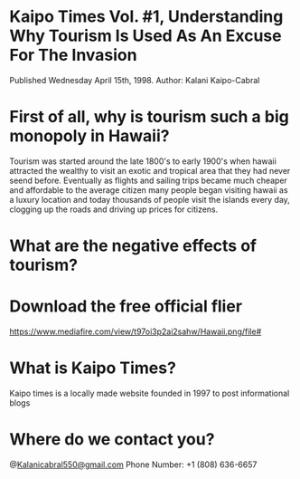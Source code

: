 # Kaipo Times Vol. #1, Understanding Why Tourism Is Used As An Excuse For The Invasion
Published Wednesday April 15th, 1998. 
Author: Kalani Kaipo-Cabral

# First of all, why is tourism such a big monopoly in Hawaii?
Tourism was started around the late 1800's to early 1900's when hawaii attracted the wealthy to visit an exotic and tropical area that they had 
never seend before. Eventually as flights and sailing trips became much cheaper and affordable to the average citizen many people began visiting 
hawaii as a luxury location and today thousands of people visit the islands every day, clogging up the roads and driving up prices for citizens.

# What are the negative effects of tourism?


# Download the free official flier
https://www.mediafire.com/view/t97oi3p2ai2sahw/Hawaii.png/file# 
# What is Kaipo Times?
Kaipo times is a locally made website founded in 1997 to post informational blogs 


# Where do we contact you?
@Kalanicabral550@gmail.com
Phone Number: +1 (808) 636-6657


